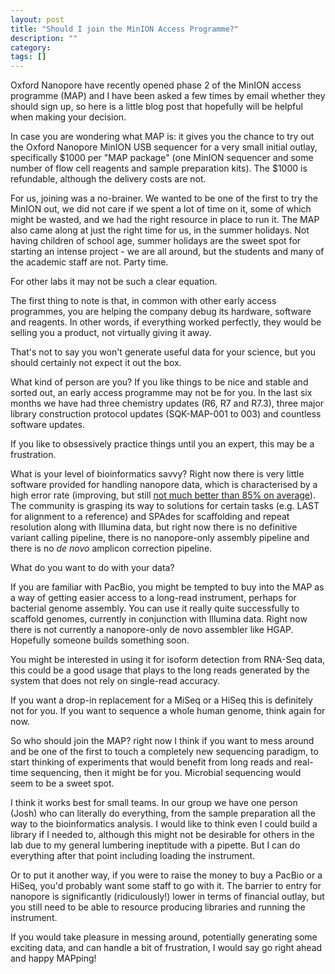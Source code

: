 ```yaml
---
layout: post
title: "Should I join the MinION Access Programme?"
description: ""
category: 
tags: []
---
```


Oxford Nanopore have recently opened phase 2 of the MinION access programme (MAP) and I have been asked a few times by email whether they should sign up, so here is a little blog post that hopefully will be helpful when making your decision. 
 
In case you are wondering what MAP is: it gives you the chance to try out the Oxford Nanopore MinION USB sequencer for a very small initial outlay, specifically $1000 per "MAP package" (one MinION sequencer and some number of flow cell reagents and sample preparation kits). The $1000 is refundable, although the delivery costs are not. 
 
For us, joining was a no-brainer. We wanted to be one of the first to try the MinION out, we did not care if we spent a lot of time on it, some of which might be wasted, and we had the right resource in place to run it. The MAP also came along at just the right time for us, in the summer holidays. Not having children of school age, summer holidays are the sweet spot for starting an intense project - we are all around, but the students and many of the academic staff are not. Party time.

For other labs it may not be such a clear equation. 
 
The first thing to note is that, in common with other early access programmes, you are helping the company debug its hardware, software and reagents.  In other words, if everything worked perfectly, they would be selling you a product, not virtually giving it away.

That's not to say you won't generate useful data for your science, but you should certainly not expect it out the box.

What kind of person are you? If you like things to be nice and stable and sorted out, an early access programme may not be for you. In the last six months we have had three chemistry updates (R6, R7 and R7.3), three major library construction protocol updates (SQK-MAP-001 to 003) and countless software updates.

If you like to obsessively practice things until you an expert, this may be a frustration.

What is your level of bioinformatics savvy? Right now there is very little software provided for handling nanopore data, which is characterised by a high error rate (improving, but still [not much better than 85% on average](http://www.gigasciencejournal.com/content/3/1/22/abstract)).  The community is grasping its way to solutions for certain tasks (e.g.  LAST for alignment to a reference) and SPAdes for scaffolding and repeat resolution along with Illumina data, but right now there is no definitive variant calling pipeline, there is no nanopore-only assembly pipeline and there is no _de novo_ amplicon correction pipeline.

What do you want to do with your data?

If you are familiar with PacBio, you might be tempted to buy into the MAP as a way of getting easier access to a long-read instrument, perhaps for bacterial genome assembly. You can use it really quite successfully to scaffold genomes, currently in conjunction with Illumina data. Right now there is not currently a nanopore-only de novo assembler like HGAP. Hopefully someone builds something soon.

You might be interested in using it for isoform detection from RNA-Seq data, this could be a good usage that plays to the long reads generated by the system that does not rely on single-read accuracy.

If you want a drop-in replacement for a MiSeq or a HiSeq this is definitely not for you.  If you want to sequence a whole human genome, think again for now.

So who should join the MAP? right now I think if you want to mess around and be one of the first to touch a completely new sequencing paradigm, to start thinking of experiments that would benefit from long reads and real-time sequencing, then it might be for you. Microbial sequencing would seem to be a sweet spot.

I think it works best for small teams. In our group we have one person (Josh) who can literally do everything, from the sample preparation all the way to the bioinformatics analysis. I would like to think even I could build a library if I needed to, although this might not be desirable for others in the lab due to my general lumbering ineptitude with a pipette. But I can do everything after that point including loading the instrument.

Or to put it another way, if you were to raise the money to buy a PacBio or a HiSeq, you'd probably want some staff to go with it. The barrier to entry for nanopore is significantly (ridiculously!) lower in terms of financial outlay, but you still need to be able to resource producing libraries and running the instrument.

If you would take pleasure in messing around, potentially generating some exciting data, and can handle a bit of frustration, I would say go right ahead and happy MAPping!
 
